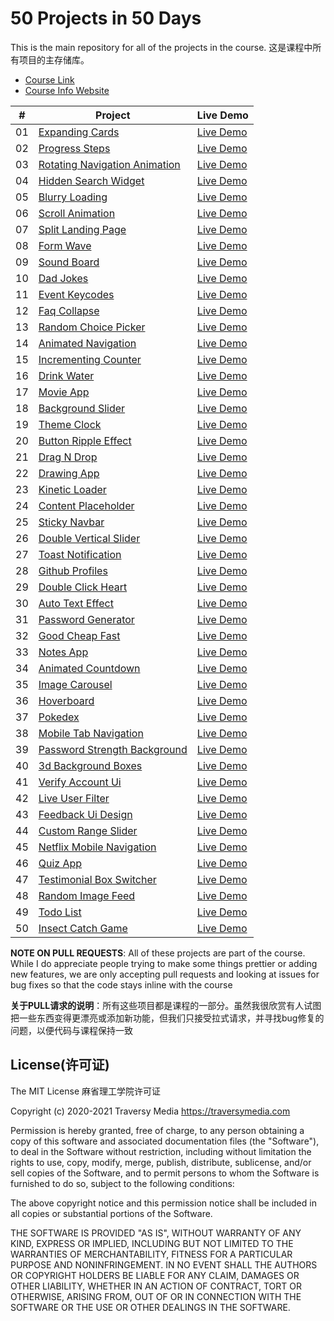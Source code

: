 # 50 Projects in 50 Days

This is the main repository for all of the projects in the course.
这是课程中所有项目的主存储库。

-   [Course Link](https://www.udemy.com/course/50-projects-50-days)
-   [Course Info Website](https://50projects50days.com)

|  #   | Project                                                      | Live Demo                                                    |
| :--: | ------------------------------------------------------------ | ------------------------------------------------------------ |
|  01  | [Expanding Cards](https://github.com/Cicada-S/Demo/tree/master/01.expanding-cards) | [Live Demo](https://50projects50days.com/projects/expanding-cards/) |
|  02  | [Progress Steps](https://github.com/Cicada-S/Demo/tree/master/02.progress-steps) | [Live Demo](https://50projects50days.com/projects/progress-steps/) |
|  03  | [Rotating Navigation Animation](https://github.com/Cicada-S/Demo/tree/master/03.rotating-nav-animation) | [Live Demo](https://50projects50days.com/projects/rotating-navigation-animation/) |
|  04  | [Hidden Search Widget](https://github.com/Cicada-S/Demo/tree/master/04.hidden-search) | [Live Demo](https://50projects50days.com/projects/hidden-search-widget/) |
|  05  | [Blurry Loading](https://github.com/Cicada-S/Demo/tree/master/05.blurry-loading) | [Live Demo](https://50projects50days.com/projects/blurry-loading/) |
|  06  | [Scroll Animation](https://github.com/Cicada-S/Demo/tree/master/06.scroll-animation) | [Live Demo](https://50projects50days.com/projects/scroll-animation/) |
|  07  | [Split Landing Page](https://github.com/Cicada-S/Demo/tree/master/07.split-landing-page) | [Live Demo](https://50projects50days.com/projects/split-landing-page/) |
|  08  | [Form Wave](https://github.com/Cicada-S/Demo/tree/master/08.form-input-wave) | [Live Demo](https://50projects50days.com/projects/form-wave/) |
|  09  | [Sound Board](https://github.com/bradtraversy/50projects50days/tree/master/sound-board) | [Live Demo](https://50projects50days.com/projects/sound-board/) |
|  10  | [Dad Jokes](https://github.com/bradtraversy/50projects50days/tree/master/dad-jokes) | [Live Demo](https://50projects50days.com/projects/dad-jokes/) |
|  11  | [Event Keycodes](https://github.com/bradtraversy/50projects50days/tree/master/event-keycodes) | [Live Demo](https://50projects50days.com/projects/event-keycodes/) |
|  12  | [Faq Collapse](https://github.com/bradtraversy/50projects50days/tree/master/faq-collapse) | [Live Demo](https://50projects50days.com/projects/faq-collapse/) |
|  13  | [Random Choice Picker](https://github.com/bradtraversy/50projects50days/tree/master/random-choice-picker) | [Live Demo](https://50projects50days.com/projects/random-choice-picker/) |
|  14  | [Animated Navigation](https://github.com/bradtraversy/50projects50days/tree/master/animated-navigation) | [Live Demo](https://50projects50days.com/projects/animated-navigation/) |
|  15  | [Incrementing Counter](https://github.com/bradtraversy/50projects50days/tree/master/incrementing-counter) | [Live Demo](https://50projects50days.com/projects/incrementing-counter/) |
|  16  | [Drink Water](https://github.com/bradtraversy/50projects50days/tree/master/drink-water) | [Live Demo](https://50projects50days.com/projects/drink-water/) |
|  17  | [Movie App](https://github.com/bradtraversy/50projects50days/tree/master/movie-app) | [Live Demo](https://50projects50days.com/projects/movie-app/) |
|  18  | [Background Slider](https://github.com/bradtraversy/50projects50days/tree/master/background-slider) | [Live Demo](https://50projects50days.com/projects/background-slider/) |
|  19  | [Theme Clock](https://github.com/bradtraversy/50projects50days/tree/master/theme-clock) | [Live Demo](https://50projects50days.com/projects/theme-clock/) |
|  20  | [Button Ripple Effect](https://github.com/bradtraversy/50projects50days/tree/master/button-ripple-effect) | [Live Demo](https://50projects50days.com/projects/button-ripple-effect/) |
|  21  | [Drag N Drop](https://github.com/bradtraversy/50projects50days/tree/master/drag-n-drop) | [Live Demo](https://50projects50days.com/projects/drag-n-drop/) |
|  22  | [Drawing App](https://github.com/bradtraversy/50projects50days/tree/master/drawing-app) | [Live Demo](https://50projects50days.com/projects/drawing-app/) |
|  23  | [Kinetic Loader](https://github.com/bradtraversy/50projects50days/tree/master/kinetic-loader) | [Live Demo](https://50projects50days.com/projects/kinetic-loader/) |
|  24  | [Content Placeholder](https://github.com/bradtraversy/50projects50days/tree/master/content-placeholder) | [Live Demo](https://50projects50days.com/projects/content-placeholder/) |
|  25  | [Sticky Navbar](https://github.com/bradtraversy/50projects50days/tree/master/sticky-navigation) | [Live Demo](https://50projects50days.com/projects/sticky-navbar/) |
|  26  | [Double Vertical Slider](https://github.com/bradtraversy/50projects50days/tree/master/double-vertical-slider) | [Live Demo](https://50projects50days.com/projects/double-vertical-slider/) |
|  27  | [Toast Notification](https://github.com/bradtraversy/50projects50days/tree/master/toast-notification) | [Live Demo](https://50projects50days.com/projects/toast-notification/) |
|  28  | [Github Profiles](https://github.com/bradtraversy/50projects50days/tree/master/github-profiles) | [Live Demo](https://50projects50days.com/projects/github-profiles/) |
|  29  | [Double Click Heart](https://github.com/bradtraversy/50projects50days/tree/master/double-click-heart) | [Live Demo](https://50projects50days.com/projects/double-click-heart/) |
|  30  | [Auto Text Effect](https://github.com/bradtraversy/50projects50days/tree/master/auto-text-effect) | [Live Demo](https://50projects50days.com/projects/auto-text-effect/) |
|  31  | [Password Generator](https://github.com/bradtraversy/50projects50days/tree/master/password-generator) | [Live Demo](https://50projects50days.com/projects/password-generator/) |
|  32  | [Good Cheap Fast](https://github.com/bradtraversy/50projects50days/tree/master/good-cheap-fast) | [Live Demo](https://50projects50days.com/projects/good-cheap-fast/) |
|  33  | [Notes App](https://github.com/bradtraversy/50projects50days/tree/master/notes-app) | [Live Demo](https://50projects50days.com/projects/notes-app/) |
|  34  | [Animated Countdown](https://github.com/bradtraversy/50projects50days/tree/master/animated-countdown) | [Live Demo](https://50projects50days.com/projects/animated-countdown/) |
|  35  | [Image Carousel](https://github.com/bradtraversy/50projects50days/tree/master/image-carousel) | [Live Demo](https://50projects50days.com/projects/image-carousel/) |
|  36  | [Hoverboard](https://github.com/bradtraversy/50projects50days/tree/master/hoverboard) | [Live Demo](https://50projects50days.com/projects/hoverboard/) |
|  37  | [Pokedex](https://github.com/bradtraversy/50projects50days/tree/master/pokedex) | [Live Demo](https://50projects50days.com/projects/pokedex/)  |
|  38  | [Mobile Tab Navigation](https://github.com/bradtraversy/50projects50days/tree/master/mobile-tab-navigation) | [Live Demo](https://50projects50days.com/projects/mobile-tab-navigation/) |
|  39  | [Password Strength Background](https://github.com/bradtraversy/50projects50days/tree/master/password-strength-background) | [Live Demo](https://50projects50days.com/projects/password-strength-background/) |
|  40  | [3d Background Boxes](https://github.com/bradtraversy/50projects50days/tree/master/3d-boxes-background) | [Live Demo](https://50projects50days.com/projects/3d-background-boxes/) |
|  41  | [Verify Account Ui](https://github.com/bradtraversy/50projects50days/tree/master/verify-account-ui) | [Live Demo](https://50projects50days.com/projects/verify-account-ui/) |
|  42  | [Live User Filter](https://github.com/bradtraversy/50projects50days/tree/master/live-user-filter) | [Live Demo](https://50projects50days.com/projects/live-user-filter/) |
|  43  | [Feedback Ui Design](https://github.com/bradtraversy/50projects50days/tree/master/feedback-ui-design) | [Live Demo](https://50projects50days.com/projects/feedback-ui-design/) |
|  44  | [Custom Range Slider](https://github.com/bradtraversy/50projects50days/tree/master/custom-range-slider) | [Live Demo](https://50projects50days.com/projects/custom-range-slider/) |
|  45  | [Netflix Mobile Navigation](https://github.com/bradtraversy/50projects50days/tree/master/netflix-mobile-navigation) | [Live Demo](https://50projects50days.com/projects/netflix-mobile-navigation/) |
|  46  | [Quiz App](https://github.com/bradtraversy/50projects50days/tree/master/quiz-app) | [Live Demo](https://50projects50days.com/projects/quiz-app/) |
|  47  | [Testimonial Box Switcher](https://github.com/bradtraversy/50projects50days/tree/master/testimonial-box-switcher) | [Live Demo](https://50projects50days.com/projects/testimonial-box-switcher/) |
|  48  | [Random Image Feed](https://github.com/bradtraversy/50projects50days/tree/master/random-image-generator) | [Live Demo](https://50projects50days.com/projects/random-image-feed/) |
|  49  | [Todo List](https://github.com/bradtraversy/50projects50days/tree/master/todo-list) | [Live Demo](https://50projects50days.com/projects/todo-list/) |
|  50  | [Insect Catch Game](https://github.com/bradtraversy/50projects50days/tree/master/insect-catch-game) | [Live Demo](https://50projects50days.com/projects/insect-catch-game/) |

**NOTE ON PULL REQUESTS**: All of these projects are part of the course. While I do appreciate people trying to make some things prettier or adding new features, we are only accepting pull requests and looking at issues for bug fixes so that the code stays inline with the course

**关于PULL请求的说明**：所有这些项目都是课程的一部分。虽然我很欣赏有人试图把一些东西变得更漂亮或添加新功能，但我们只接受拉式请求，并寻找bug修复的问题，以便代码与课程保持一致



## License(许可证)

The MIT License  麻省理工学院许可证

Copyright (c) 2020-2021 Traversy Media https://traversymedia.com

Permission is hereby granted, free of charge, to any person obtaining a copy
of this software and associated documentation files (the "Software"), to deal
in the Software without restriction, including without limitation the rights
to use, copy, modify, merge, publish, distribute, sublicense, and/or sell
copies of the Software, and to permit persons to whom the Software is
furnished to do so, subject to the following conditions:

The above copyright notice and this permission notice shall be included in
all copies or substantial portions of the Software.

THE SOFTWARE IS PROVIDED "AS IS", WITHOUT WARRANTY OF ANY KIND, EXPRESS OR
IMPLIED, INCLUDING BUT NOT LIMITED TO THE WARRANTIES OF MERCHANTABILITY,
FITNESS FOR A PARTICULAR PURPOSE AND NONINFRINGEMENT. IN NO EVENT SHALL THE
AUTHORS OR COPYRIGHT HOLDERS BE LIABLE FOR ANY CLAIM, DAMAGES OR OTHER
LIABILITY, WHETHER IN AN ACTION OF CONTRACT, TORT OR OTHERWISE, ARISING FROM,
OUT OF OR IN CONNECTION WITH THE SOFTWARE OR THE USE OR OTHER DEALINGS IN
THE SOFTWARE.

